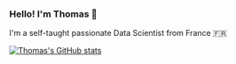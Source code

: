 ### Hello! I'm Thomas 👋

I'm a self-taught passionate Data Scientist from France 🇫🇷



[![Thomas's GitHub stats](https://github-readme-stats.vercel.app/api?username=ThomasFavrel&hide=prs,issues,contribs&bg_color=30,e96443,904e95&title_color=fff&text_color=fff)](https://github.com/anuraghazra/github-readme-stats)
<!--
**ThomasFavrel/ThomasFavrel** is a ✨ _special_ ✨ repository because its `README.md` (this file) appears on your GitHub profile.

Here are some ideas to get you started:

- 🔭 I’m currently working on ...
- 🌱 I’m currently learning ...
- 👯 I’m looking to collaborate on ...
- 🤔 I’m looking for help with ...
- 💬 Ask me about ...
- 📫 How to reach me: ...
- 😄 Pronouns: ...
- ⚡ Fun fact: ...
-->
